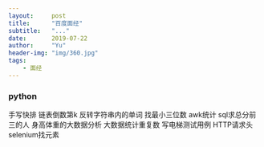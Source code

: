 ```yaml
---
layout:     post
title:      "百度面经"
subtitle:   "..."
date:       2019-07-22 
author:     "Yu"
header-img: "img/360.jpg"
tags:
    - 面经
---
```

### python
手写快排
链表倒数第k
反转字符串内的单词
找最小三位数
awk统计
sql求总分前三的人
身高体重的大数据分析
大数据统计重复数
写电梯测试用例
HTTP请求头
selenium找元素